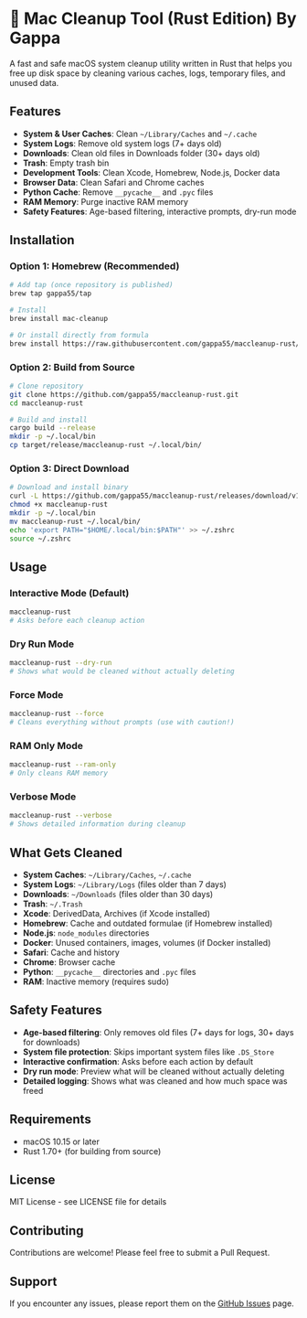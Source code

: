 # 🧹 Mac Cleanup Tool (Rust Edition) By Gappa

A fast and safe macOS system cleanup utility written in Rust that helps you free up disk space by cleaning various caches, logs, temporary files, and unused data.

## Features

- **System & User Caches**: Clean `~/Library/Caches` and `~/.cache`
- **System Logs**: Remove old system logs (7+ days old)
- **Downloads**: Clean old files in Downloads folder (30+ days old)  
- **Trash**: Empty trash bin
- **Development Tools**: Clean Xcode, Homebrew, Node.js, Docker data
- **Browser Data**: Clean Safari and Chrome caches
- **Python Cache**: Remove `__pycache__` and `.pyc` files
- **RAM Memory**: Purge inactive RAM memory
- **Safety Features**: Age-based filtering, interactive prompts, dry-run mode

## Installation

### Option 1: Homebrew (Recommended)

```bash
# Add tap (once repository is published)
brew tap gappa55/tap

# Install
brew install mac-cleanup

# Or install directly from formula
brew install https://raw.githubusercontent.com/gappa55/maccleanup-rust/main/mac-cleanup.rb
```

### Option 2: Build from Source

```bash
# Clone repository
git clone https://github.com/gappa55/maccleanup-rust.git
cd maccleanup-rust

# Build and install
cargo build --release
mkdir -p ~/.local/bin
cp target/release/maccleanup-rust ~/.local/bin/
```

### Option 3: Direct Download

```bash
# Download and install binary
curl -L https://github.com/gappa55/maccleanup-rust/releases/download/v1.1.0/maccleanup-rust -o maccleanup-rust
chmod +x maccleanup-rust
mkdir -p ~/.local/bin
mv maccleanup-rust ~/.local/bin/
echo 'export PATH="$HOME/.local/bin:$PATH"' >> ~/.zshrc
source ~/.zshrc
```

## Usage

### Interactive Mode (Default)
```bash
maccleanup-rust
# Asks before each cleanup action
```

### Dry Run Mode
```bash
maccleanup-rust --dry-run
# Shows what would be cleaned without actually deleting
```

### Force Mode
```bash
maccleanup-rust --force
# Cleans everything without prompts (use with caution!)
```

### RAM Only Mode
```bash
maccleanup-rust --ram-only
# Only cleans RAM memory
```

### Verbose Mode
```bash
maccleanup-rust --verbose
# Shows detailed information during cleanup
```

## What Gets Cleaned

- **System Caches**: `~/Library/Caches`, `~/.cache`
- **System Logs**: `~/Library/Logs` (files older than 7 days)
- **Downloads**: `~/Downloads` (files older than 30 days)
- **Trash**: `~/.Trash`
- **Xcode**: DerivedData, Archives (if Xcode installed)
- **Homebrew**: Cache and outdated formulae (if Homebrew installed)
- **Node.js**: `node_modules` directories
- **Docker**: Unused containers, images, volumes (if Docker installed)
- **Safari**: Cache and history
- **Chrome**: Browser cache
- **Python**: `__pycache__` directories and `.pyc` files
- **RAM**: Inactive memory (requires sudo)

## Safety Features

- **Age-based filtering**: Only removes old files (7+ days for logs, 30+ days for downloads)
- **System file protection**: Skips important system files like `.DS_Store`
- **Interactive confirmation**: Asks before each action by default
- **Dry run mode**: Preview what will be cleaned without actually deleting
- **Detailed logging**: Shows what was cleaned and how much space was freed

## Requirements

- macOS 10.15 or later
- Rust 1.70+ (for building from source)

## License

MIT License - see LICENSE file for details

## Contributing

Contributions are welcome! Please feel free to submit a Pull Request.

## Support

If you encounter any issues, please report them on the [GitHub Issues](https://github.com/gappa55/maccleanup-rust/issues) page.